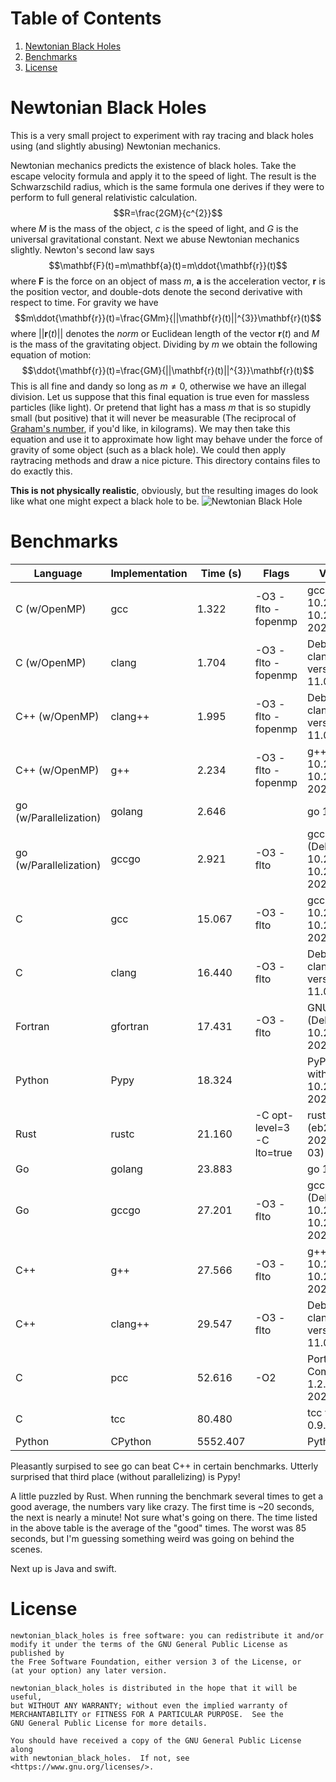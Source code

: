 # Table of Contents
1. [Newtonian Black Holes](#nbh)
2. [Benchmarks](#benchmarks)
3. [License](#license)

# Newtonian Black Holes <a name="nbh"></a>
This is a very small project to experiment with ray tracing and
black holes using (and slightly abusing) Newtonian mechanics.

Newtonian mechanics predicts the existence of black holes.
Take the escape velocity formula and apply it to the speed of light.
The result is the Schwarzschild radius, which is the same
formula one derives if they were to perform to full general
relativistic calculation.
$$R=\frac{2GM}{c^{2}}$$
where $M$ is the mass of the object, $c$ is the speed of light,
and $G$ is the universal gravitational constant. Next we abuse Newtonian
mechanics slightly. Newton's second law says
$$\mathbf{F}(t)=m\mathbf{a}(t)=m\ddot{\mathbf{r}}(t)$$
where $\mathbf{F}$ is the force on an object of mass $m$, $\mathbf{a}$ is
the acceleration vector, $\mathbf{r}$ is the position vector, and double-dots
denote the second derivative with respect to time. For gravity we have
$$m\ddot{\mathbf{r}}(t)=\frac{GMm}{||\mathbf{r}(t)||^{3}}\mathbf{r}(t)$$
where $||\mathbf{r}(t)||$ denotes the *norm* or Euclidean length of the
vector $\mathbf{r}(t)$ and $M$ is the mass of the gravitating object.
Dividing by $m$ we obtain the following equation of motion:
$$\ddot{\mathbf{r}}(t)=\frac{GM}{||\mathbf{r}(t)||^{3}}\mathbf{r}(t)$$
This is all fine and dandy so long as $m\ne{0}$, otherwise we have an
illegal division. Let us suppose that this final equation is true even for
massless particles (like light). Or pretend that light has a mass $m$ that
is so stupidly small (but positive) that it will never be measurable
(The reciprocal of [Graham's number](https://en.wikipedia.org/wiki/Graham%27s_number), if you'd like, in kilograms).
We may then take this equation and use it to approximate how light may
behave under the force of gravity of some object (such as a black hole).
We could then apply raytracing methods and draw a nice picture. This
directory contains files to do exactly this.

**This is not physically realistic**, obviously, but the resulting images
do look like what one might expect a black hole to be.
![Newtonian Black Hole](https://math.dartmouth.edu/~rmaguire/projects/newtonian_black_holes/newtonian_black_hole.png "Newtonian Black Hole")

# Benchmarks
| Language               | Implementation | Time (s) | Flags                      | Version                                  |
| ---------------------- | -------------- | -------- | -------------------------- | ---------------------------------------- |
| C (w/OpenMP)           | gcc            |    1.322 | -O3 -flto -fopenmp         | gcc (Debian 10.2.1-6) 10.2.1 20210110    |
| C (w/OpenMP)           | clang          |    1.704 | -O3 -flto -fopenmp         | Debian clang version 11.0.1-2            |
| C++ (w/OpenMP)         | clang++        |    1.995 | -O3 -flto -fopenmp         | Debian clang version 11.0.1-2            |
| C++ (w/OpenMP)         | g++            |    2.234 | -O3 -flto -fopenmp         | g++ (Debian 10.2.1-6) 10.2.1 20210110    |
| go (w/Parallelization) | golang         |    2.646 |                            | go 1.15.15                               |
| go (w/Parallelization) | gccgo          |    2.921 | -O3 -flto                  | gccgo (Debian 10.2.1-6) 10.2.1 20210110  |
| C                      | gcc            |   15.067 | -O3 -flto                  | gcc (Debian 10.2.1-6) 10.2.1 20210110    |
| C                      | clang          |   16.440 | -O3 -flto                  | Debian clang version 11.0.1-2            |
| Fortran                | gfortran       |   17.431 | -O3 -flto                  | GNU Fortran (Debian 10.2.1-6) 20210110   |
| Python                 | Pypy           |   18.324 |                            | PyPy 7.3.5 with GCC 10.2.1 20210110      |
| Rust                   | rustc          |   21.160 | -C opt-level=3 -C lto=true | rustc 1.71.1 (eb26296b5 2023-08-03)      |
| Go                     | golang         |   23.883 |                            | go 1.15.15                               |
| Go                     | gccgo          |   27.201 | -O3 -flto                  | gccgo (Debian 10.2.1-6) 10.2.1 20210110  |
| C++                    | g++            |   27.566 | -O3 -flto                  | g++ (Debian 10.2.1-6) 10.2.1 20210110    |
| C++                    | clang++        |   29.547 | -O3 -flto                  | Debian clang version 11.0.1-2            |
| C                      | pcc            |   52.616 | -O2                        | Portable C Compiler 1.2.0.DEVEL 20200630 |
| C                      | tcc            |   80.480 |                            | tcc version 0.9.27                       |
| Python                 | CPython        | 5552.407 |                            | Python 3.9.2                             |

Pleasantly surpised to see go can beat C++ in certain benchmarks.
Utterly surprised that third place (without parallelizing) is Pypy!

A little puzzled by Rust. When running the benchmark several times to get a
good average, the numbers vary like crazy. The first time is ~20 seconds, the
next is nearly a minute! Not sure what's going on there. The time listed in the
above table is the average of the "good" times. The worst was 85 seconds, but
I'm guessing something weird was going on behind the scenes.

Next up is Java and swift.

# License
    newtonian_black_holes is free software: you can redistribute it and/or
    modify it under the terms of the GNU General Public License as published by
    the Free Software Foundation, either version 3 of the License, or
    (at your option) any later version.

    newtonian_black_holes is distributed in the hope that it will be useful,
    but WITHOUT ANY WARRANTY; without even the implied warranty of
    MERCHANTABILITY or FITNESS FOR A PARTICULAR PURPOSE.  See the
    GNU General Public License for more details.

    You should have received a copy of the GNU General Public License along
    with newtonian_black_holes.  If not, see <https://www.gnu.org/licenses/>.
